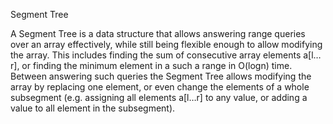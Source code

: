 Segment Tree


A Segment Tree is a data structure that allows answering range queries over an array effectively, while still being flexible enough to allow modifying the array. This includes finding the sum of consecutive array elements a[l…r], or finding the minimum element in a such a range in O(logn) time. Between answering such queries the Segment Tree allows modifying the array by replacing one element, or even change the elements of a whole subsegment (e.g. assigning all elements a[l…r] to any value, or adding a value to all element in the subsegment).
